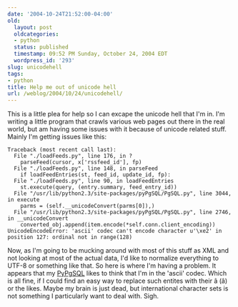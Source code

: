 ```yaml
---
date: '2004-10-24T21:52:00-04:00'
old:
  layout: post
  oldcategories:
  - python
  status: published
  timestamp: 09:52 PM Sunday, October 24, 2004 EDT
  wordpress_id: '293'
slug: unicodehell
tags:
- python
title: Help me out of unicode hell
url: /weblog/2004/10/24/unicodehell/
---
```


This is a little plea for help so I can excape the unicode hell that I'm in.  I'm writing a little
program that crawls various web pages out there in the real world, but am having some issues with
it because of unicode related stuff.  Mainly I'm getting issues like this:






    Traceback (most recent call last):
      File "./loadFeeds.py", line 176, in ?
        parseFeed(cursor, x['rssfeed_id'], fp)
      File "./loadFeeds.py", line 148, in parseFeed
        if loadFeedEntries(st, feed_id, update_id, fp):
      File "./loadFeeds.py", line 90, in loadFeedEntries
        st.execute(query, (entry.summary, feed_entry_id))
      File "/usr/lib/python2.3/site-packages/pyPgSQL/PgSQL.py", line 3044, in execute
        parms = (self.__unicodeConvert(parms[0]),)
      File "/usr/lib/python2.3/site-packages/pyPgSQL/PgSQL.py", line 2746, in __unicodeConvert
        converted_obj.append(item.encode(*self.conn.client_encoding))
    UnicodeEncodeError: 'ascii' codec can't encode character u'\xe2' in position 127: ordinal not in range(128)






Now, as I'm going to be mucking around with most of this stuff as XML and not looking at most of the actual data,
I'd like to normalize everything to UTF-8 or something like that.  So here is where I'm having a problem.  It
appears that my [PyPgSQL](http://pypgsql.sourceforge.net/) likes to think that I'm in the 'ascii'
codec.  Which is all fine, if I could find an easy way to replace such entites with their &#xe2; (â) or
the likes.  Maybe my brain is just dead, but international character sets is not something I particularly want
to deal with.  Sigh.
